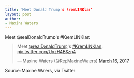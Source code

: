 ```yaml
---
title: 'Meet Donald Trump's KremLINKlan'
layout: post
author:
- Maxine Waters
---
```


Meet @realDonaldTrump's #KremLINKlan:

<blockquote class="twitter-tweet"><p lang="en" dir="ltr">Meet <a href="https://twitter.com/realDonaldTrump?ref_src=twsrc%5Etfw">@realDonaldTrump</a>&#39;s <a href="https://twitter.com/hashtag/KremLINKlan?src=hash&amp;ref_src=twsrc%5Etfw">#KremLINKlan</a>: <a href="https://t.co/UxzH4BSzp4">pic.twitter.com/UxzH4BSzp4</a></p>&mdash; Maxine Waters (@RepMaxineWaters) <a href="https://twitter.com/RepMaxineWaters/status/842392085168824320?ref_src=twsrc%5Etfw">March 16, 2017</a></blockquote> <script async src="https://platform.twitter.com/widgets.js" charset="utf-8"></script>

Source: Maxine Waters, via Twitter
